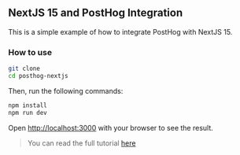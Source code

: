 ## NextJS 15 and PostHog Integration

This is a simple example of how to integrate PostHog with NextJS 15.

### How to use

```bash
git clone
cd posthog-nextjs
```

Then, run the following commands:

```bash
npm install
npm run dev
```

Open [http://localhost:3000](http://localhost:3000) with your browser to see the result.

> You can read the full tutorial [here]()
